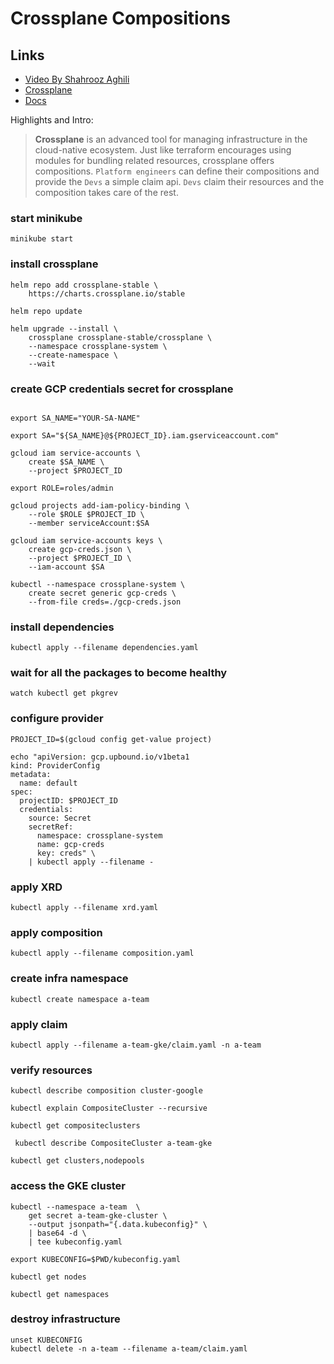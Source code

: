 # Crossplane Compositions

## Links

* [Video By Shahrooz Aghili](https://www.youtube.com/watch?v)
* [Crossplane](https://crossplane.io/)
* [Docs](https://docs.crossplane.io/)

Highlights and Intro:
> **Crossplane** is an advanced tool for managing infrastructure in the cloud-native ecosystem. 
> Just like terraform encourages using modules for bundling related resources, crossplane offers compositions.
> `Platform engineers` can define their compositions and provide the `Devs` a simple claim api.
> `Devs` claim their resources and the composition takes care of the rest.


### start minikube
```
minikube start
```

### install crossplane
```
helm repo add crossplane-stable \
    https://charts.crossplane.io/stable

helm repo update

helm upgrade --install \
    crossplane crossplane-stable/crossplane \
    --namespace crossplane-system \
    --create-namespace \
    --wait
```


### create GCP credentials secret for crossplane

```

export SA_NAME="YOUR-SA-NAME"

export SA="${SA_NAME}@${PROJECT_ID}.iam.gserviceaccount.com"

gcloud iam service-accounts \
    create $SA_NAME \
    --project $PROJECT_ID

export ROLE=roles/admin

gcloud projects add-iam-policy-binding \
    --role $ROLE $PROJECT_ID \
    --member serviceAccount:$SA

gcloud iam service-accounts keys \
    create gcp-creds.json \
    --project $PROJECT_ID \
    --iam-account $SA

kubectl --namespace crossplane-system \
    create secret generic gcp-creds \
    --from-file creds=./gcp-creds.json
```

### install dependencies
```
kubectl apply --filename dependencies.yaml
```

### wait for all the packages to become healthy
```
watch kubectl get pkgrev
```

### configure provider
```
PROJECT_ID=$(gcloud config get-value project)

echo "apiVersion: gcp.upbound.io/v1beta1
kind: ProviderConfig
metadata:
  name: default
spec:
  projectID: $PROJECT_ID
  credentials:
    source: Secret
    secretRef:
      namespace: crossplane-system
      name: gcp-creds
      key: creds" \
    | kubectl apply --filename -
```

### apply XRD
```
kubectl apply --filename xrd.yaml
```

### apply composition
```
kubectl apply --filename composition.yaml
```


### create infra namespace
```
kubectl create namespace a-team
```


### apply claim

```
kubectl apply --filename a-team-gke/claim.yaml -n a-team
```

### verify resources

```
kubectl describe composition cluster-google
```

```
kubectl explain CompositeCluster --recursive
```

```
kubectl get compositeclusters
```

```
 kubectl describe CompositeCluster a-team-gke 
```

```
kubectl get clusters,nodepools
```

### access the GKE cluster
```
kubectl --namespace a-team  \
    get secret a-team-gke-cluster \
    --output jsonpath="{.data.kubeconfig}" \
    | base64 -d \
    | tee kubeconfig.yaml

export KUBECONFIG=$PWD/kubeconfig.yaml

kubectl get nodes

kubectl get namespaces

```

### destroy infrastructure

```
unset KUBECONFIG
kubectl delete -n a-team --filename a-team/claim.yaml
```